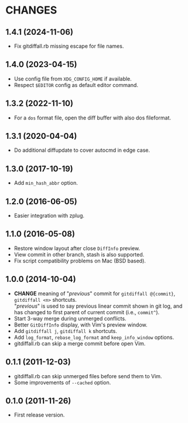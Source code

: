 CHANGES
=======

## 1.4.1 (2024-11-06)

* Fix gitdiffall.rb missing escape for file names.

## 1.4.0 (2023-04-15)

* Use config file from `XDG_CONFIG_HOME` if available.
* Respect `$EDITOR` config as default editor command.

## 1.3.2 (2022-11-10)

* For a `dos` format file, open the diff buffer with also dos fileformat.

## 1.3.1 (2020-04-04)

* Do additional diffupdate to cover autocmd in edge case.

## 1.3.0 (2017-10-19)

* Add `min_hash_abbr` option.

## 1.2.0 (2016-06-05)

* Easier integration with zplug.

## 1.1.0 (2016-05-08)

* Restore window layout after close `DiffInfo` preview.
* View commit in other branch, stash is also supported.
* Fix script compatibility problems on Mac (BSD based).

## 1.0.0 (2014-10-04)

* **CHANGE** meaning of "_previous_" commit for `gitdiffall @{commit}`, `gitdiffall <n>` shortcuts.  
  "_previous_" is used to say previous linear commit shown in git log,
  and has changed to first parent of current commit (i.e., `commit^`).
* Start 3-way merge during unmerged conflicts.
* Better `GitDiffInfo` display, with Vim's preview window.
* Add `gitdiffall j`, `gitdiffall k` shortcuts.
* Add `log_format`, `rebase_log_format` and `keep_info_window` options.
* gitdiffall.rb can skip a merge commit before open Vim.

## 0.1.1 (2011-12-03)

* gitdiffall.rb can skip unmerged files before send them to Vim.
* Some improvements of `--cached` option.

## 0.1.0 (2011-11-26)

* First release version.
